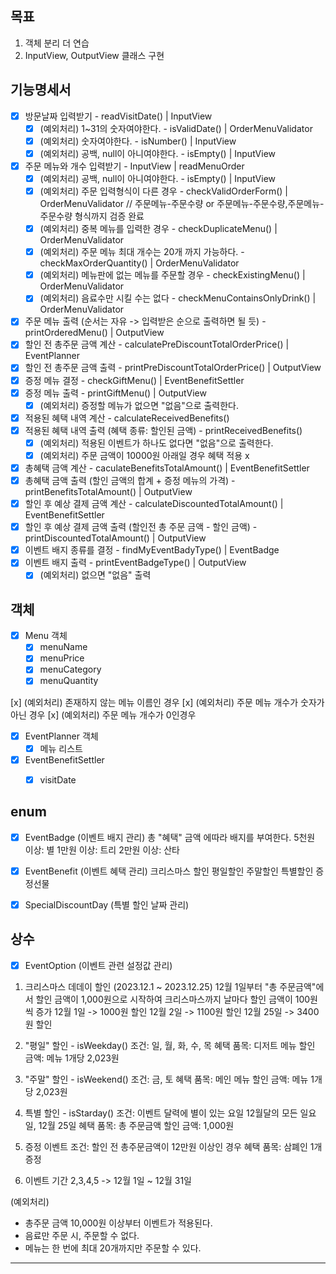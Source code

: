 ## 목표
1. 객체 분리 더 연습
2. InputView, OutputView 클래스 구현


## 기능명세서

- [x] 방문날짜 입력받기 - readVisitDate() | InputView
  - [x] (예외처리) 1~31의 숫자여야한다. - isValidDate() | OrderMenuValidator
  - [x] (예외처리) 숫자여야한다. - isNumber() | InputView
  - [x] (예외처리) 공백, null이 아니여야한다. - isEmpty() | InputView
- [x] 주문 메뉴와 개수 입력받기 - InputView | readMenuOrder
  - [x] (예외처리) 공백, null이 아니여야한다. - isEmpty() | InputView
  - [x] (예외처리) 주문 입력형식이 다른 경우 - checkValidOrderForm() | OrderMenuValidator
  // 주문메뉴-주문수량 or 주문메뉴-주문수량,주문메뉴-주문수량 형식까지 검증 완료
  - [x] (예외처리) 중복 메뉴를 입력한 경우 - checkDuplicateMenu() | OrderMenuValidator
  - [x] (예외처리) 주문 메뉴 최대 개수는 20개 까지 가능하다. - checkMaxOrderQuantity() | OrderMenuValidator
  - [x] (예외처리) 메뉴판에 없는 메뉴를 주문할 경우 - checkExistingMenu() | OrderMenuValidator
  - [x] (예외처리) 음료수만 시킬 수는 없다 - checkMenuContainsOnlyDrink() | OrderMenuValidator
- [x] 주문 메뉴 출력 (순서는 자유 -> 입력받은 순으로 출력하면 될 듯) - printOrderedMenu() | OutputView
- [x] 할인 전 총주문 금액 계산 - calculatePreDiscountTotalOrderPrice() | EventPlanner 
- [x] 할인 전 총주문 금액 출력 - printPreDiscountTotalOrderPrice() | OutputView
- [x] 증정 메뉴 결정 - checkGiftMenu() | EventBenefitSettler
- [x] 증정 메뉴 출력 - printGiftMenu() | OutputView
  - [x] (예외처리) 증정할 메뉴가 없으면 "없음"으로 출력한다.
- [x] 적용된 혜택 내역 계산 - calculateReceivedBenefits()
- [x] 적용된 혜택 내역 출력 (혜택 종류: 할인된 금액) - printReceivedBenefits()
  - [x] (예외처리) 적용된 이벤트가 하나도 없다면 "없음"으로 출력한다.
  - [x] (예외처리) 주문 금액이 10000원 아래일 경우 혜택 적용 x
- [x] 총혜택 금액 계산 - caculateBenefitsTotalAmount() | EventBenefitSettler
- [x] 총혜택 금액 출력 (할인 금액의 합계 + 증정 메뉴의 가격) - printBenefitsTotalAmount() | OutputView
- [x] 할인 후 예상 결제 금액 계산 - calculateDiscountedTotalAmount() | EventBenefitSettler
- [x] 할인 후 예상 결제 금액 출력 (할인전 총 주문 금액 - 할인 금액) - printDiscountedTotalAmount() | OutputView
- [x] 이벤트 배지 종류를 결정 - findMyEventBadyType() | EventBadge
- [x] 이벤트 배지 출력 - printEventBadgeType() | OutputView
  - [x] (예외처리) 없으면 "없음" 출력

## 객체

- [x] Menu 객체
  - [x] menuName
  - [x] menuPrice
  - [x] menuCategory
  - [x] menuQuantity

[x] (예외처리) 존재하지 않는 메뉴 이름인 경우
[x] (예외처리) 주문 메뉴 개수가 숫자가 아닌 경우
[x] (예외처리) 주문 메뉴 개수가 0인경우

- [x] EventPlanner 객체
  - [x] 메뉴 리스트

- [x] EventBenefitSettler
  - [x] visitDate


## enum

- [x] EventBadge (이벤트 배지 관리)
  총 "혜택" 금액 에따라 배지를 부여한다.
  5천원 이상: 별
  1만원 이상: 트리
  2만원 이상: 산타

- [x] EventBenefit (이벤트 혜택 관리)
  크리스마스 할인
  평일할인
  주말할인
  특별할인
  증정선물

- [x] SpecialDiscountDay (특별 할인 날짜 관리)

## 상수

- [x] EventOption (이벤트 관련 설정값 관리)



1. 크리스마스 데데이 할인 (2023.12.1 ~ 2023.12.25)
12월 1일부터
"총 주문금액"에서 할인 금액이 1,000원으로 시작하여 크리스마스까지 날마다 할인 금액이 100원씩 증가
12월 1일 -> 1000원 할인
12월 2일 -> 1100원 할인
12월 25일 -> 3400원 할인

2. "평일" 할인 - isWeekday()
조건: 일, 월, 화, 수, 목
혜택 품목: 디저트 메뉴
할인 금액: 메뉴 1개당 2,023원

3. "주말" 할인 - isWeekend()
조건: 금, 토
혜택 품목: 메인 메뉴
할인 금액: 메뉴 1개당 2,023원

4. 특별 할인 - isStarday()
조건: 이벤트 달력에 별이 있는 요일
12월달의 모든 일요일, 12월 25일
혜택 품목: 총 주문금액
할인 금액: 1,000원

5. 증정 이벤트
조건: 할인 전 총주문금액이 12만원 이상인 경우
혜택 품목: 삼폐인 1개 증정

6. 이벤트 기간
2,3,4,5 -> 12월 1일 ~ 12월 31일

(예외처리)
- 총주문 금액 10,000원 이상부터 이벤트가 적용된다.
- 음료만 주문 시, 주문할 수 없다.
- 메뉴는 한 번에 최대 20개까지만 주문할 수 있다.

--------------------------










